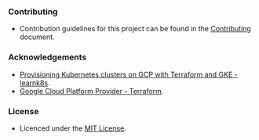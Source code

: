 ### Contributing

* Contribution guidelines for this project can be found in the [Contributing](./CONTRIBUTING.md) document.

### Acknowledgements

* [Provisioning Kubernetes clusters on GCP with Terraform and GKE - learnk8s](https://learnk8s.io/terraform-gke).
* [Google Cloud Platform Provider - Terraform](https://registry.terraform.io/providers/hashicorp/google/latest/docs).

### License

* Licenced under the [MIT License](./LICENSE).